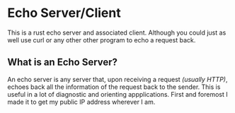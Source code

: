 # Echo Server/Client

This is a rust echo server and associated client.
Although you could just as well use curl or
any other other program to echo a request back.

## What is an Echo Server?

An echo server is any server that,
upon receiving a request *(usually HTTP)*,
echoes back all the information of the request back to the sender.
This is useful in a lot of diagnostic and orienting appplications.
First and foremost I made it to get my public IP address wherever I am.
